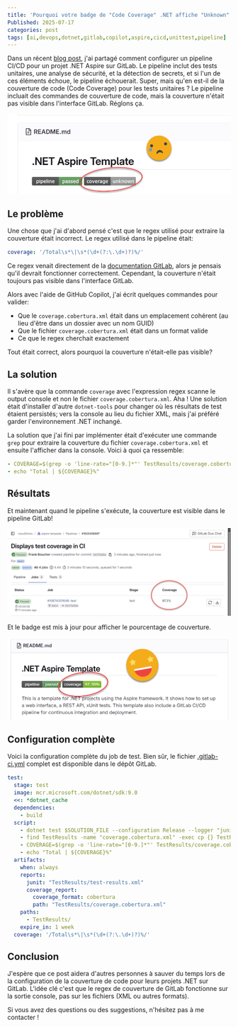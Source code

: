 ```yaml
---
title: 'Pourquoi votre badge de "Code Coverage" .NET affiche "Unknown" dans GitLab (et comment le réparer)'
Published: 2025-07-17
categories: post
tags: [ai,devops,dotnet,gitlab,copilot,aspire,cicd,unittest,pipeline]
---
```


Dans un récent [blog post](https://www.cloudenfrancais.com/posts/2025-07-07-comment-avoir-un-cicd-pour-aspire-sur-gitlab.html), j'ai partagé comment configurer un pipeline CI/CD pour un projet .NET Aspire sur GitLab. Le pipeline inclut des tests unitaires, une analyse de sécurité, et la détection de secrets, et si l'un de ces éléments échoue, le pipeline échouerait. Super, mais qu'en est-il de la couverture de code (Code Coverage) pour les tests unitaires ? Le pipeline incluait des commandes de couverture de code, mais la couverture n'était pas visible dans l'interface GitLab. Réglons ça.

![Badge sur GitLab montrant couverture inconnue](../content/images/2025/07/coverage-unknown.png)

## Le problème

Une chose que j'ai d'abord pensé c'est que le regex utilisé pour extraire la couverture était incorrect. Le regex utilisé dans le pipeline était:

```yaml
coverage: '/Total\s*\|\s*(\d+(?:\.\d+)?)%/'
```

Ce regex venait directement de la [documentation GitLab](https://docs.gitlab.com/ci/testing/code_coverage/#coverage-regex-patterns), alors je pensais qu'il devrait fonctionner correctement. Cependant, la couverture n'était toujours pas visible dans l'interface GitLab.

Alors avec l'aide de GitHub Copilot, j'ai écrit quelques commandes pour valider:
- Que le `coverage.cobertura.xml` était dans un emplacement cohérent (au lieu d'être dans un dossier avec un nom GUID)
- Que le fichier `coverage.cobertura.xml` était dans un format valide
- Ce que le regex cherchait exactement

Tout était correct, alors pourquoi la couverture n'était-elle pas visible?

## La solution

Il s'avère que la commande `coverage` avec l'expression regex scanne le output console et non le fichier `coverage.cobertura.xml`. Aha ! Une solution était d'installer d'autre `dotnet-tools` pour changer où les résultats de test étaient persistés; vers la console au lieu du fichier XML, mais j'ai préféré garder l'environnement .NET inchangé.

La solution que j'ai fini par implémenter était d'exécuter une commande `grep` pour extraire la couverture du fichier `coverage.cobertura.xml` et ensuite l'afficher dans la console. Voici à quoi ça ressemble:

```yaml
- COVERAGE=$(grep -o 'line-rate="[0-9.]*"' TestResults/coverage.cobertura.xml | head -1 | grep -o '[0-9.]*' | awk '{printf "%.1f", $1*100}')
- echo "Total | ${COVERAGE}%"
```

## Résultats

Et maintenant quand le pipeline s'exécute, la couverture est visible dans le pipeline GitLab!

![Couverture visible dans le pipeline GitLab](../content/images/2025/07/coverage-pipeline.png)

Et le badge est mis à jour pour afficher le pourcentage de couverture.

![Badge de couverture montrant le pourcentage](../content/images/2025/07/coverage-works.png)

## Configuration complète

Voici la configuration complète du job de test. Bien sûr, le fichier [.gitlab-ci.yml](https://gitlab.com/cloud5mins/aspire-template) complet est disponible dans le dépôt GitLab.

```yaml
test:
  stage: test
  image: mcr.microsoft.com/dotnet/sdk:9.0
  <<: *dotnet_cache
  dependencies:
    - build
  script:
    - dotnet test $SOLUTION_FILE --configuration Release --logger "junit;LogFilePath=$CI_PROJECT_DIR/TestResults/test-results.xml" --logger "console;verbosity=detailed" --collect:"XPlat Code Coverage" --results-directory $CI_PROJECT_DIR/TestResults
    - find TestResults -name "coverage.cobertura.xml" -exec cp {} TestResults/coverage.cobertura.xml \;
    - COVERAGE=$(grep -o 'line-rate="[0-9.]*"' TestResults/coverage.cobertura.xml | head -1 | grep -o '[0-9.]*' | awk '{printf "%.1f", $1*100}')
    - echo "Total | ${COVERAGE}%"
  artifacts:
    when: always
    reports:
      junit: "TestResults/test-results.xml"
      coverage_report:
        coverage_format: cobertura
        path: "TestResults/coverage.cobertura.xml"
    paths:
      - TestResults/
    expire_in: 1 week
  coverage: '/Total\s*\|\s*(\d+(?:\.\d+)?)%/'
```

## Conclusion

J'espère que ce post aidera d'autres personnes à sauver du temps lors de la configuration de la couverture de code pour leurs projets .NET sur GitLab. L'idée clé c'est que le regex de couverture de GitLab fonctionne sur la sortie console, pas sur les fichiers (XML ou autres formats).

Si vous avez des questions ou des suggestions, n'hésitez pas à me contacter !
